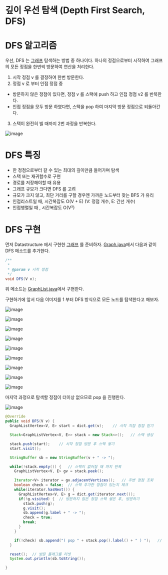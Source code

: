 깊이 우선 탐색 (Depth First Search, DFS)
========================================

# DFS 알고리즘

우선, DFS 는 [그래프](https://github.com/whdnjsdyd111/Data-Structure-Algorithm/tree/main/Data%20Structure/Graph%20%26%20Tree) 탐색하는 방법 중 하나이다.
하나의 정점으로부터 시작하여 그래프의 모든 정점을 한번씩 방문하여 연산을 처리한다.

1. 시작 정점 v 를 결정하여 한번 방문한다.
2. 정점 v 로 부터 인접 정점 중
  - 방문하지 않은 정점이 있다면, 정점 v 를 스택에 push 하고 인접 정점 v2 를 반복한다.
  - 인접 정점을 모두 방문 하였다면, 스택을 pop 하여 마지막 방문 정점으로 되돌아간다.
3. 스택이 완전히 빌 때까지 2번 과정을 반복한다.

![image](https://w.namu.la/s/1fe9246903b78fae07577b243a0b22791e02cb39640d5cbaae10d9849343b4ea6f162a9a677a5892fbf7819abd4ef7221ebd3608849cfb66793411fb5e643951c3f2c58b0513d25d3b847e68ef3efeca3be8dfc3c35ac4018708a7cff713d02d)

# DFS 특징

- 한 정점으로부터 갈 수 있는 최대의 깊이만큼 들어가며 탐색
- 스택 또는 재귀함수로 구현
- 경로를 저장해야할 때 유용
- 그래프 규모가 크다면 DFS 를 고려
- 규모가 크지 않고, 최단 거리를 구할 경우엔 가까운 노드부터 찾는 BFS 가 유리
- 인접리스트일 때, 시간복잡도 O(V + E) (V: 정점 개수, E: 간선 개수)
- 인접행렬일 때  , 시간복잡도 O(V²)

# DFS 구현

먼저 Datastructure 에서 구현한 [그래프](https://github.com/whdnjsdyd111/Data-Structure-Algorithm/tree/main/Data%20Structure/Graph%20%26%20Tree) 를 준비하자.
[Graph.java](https://github.com/whdnjsdyd111/Data-Structure-Algorithm/blob/main/Data%20Structure/Graph%20%26%20Tree/Graph.java)에서 다음과 같이 DFS 메소드를 추가한다.

```java
/**
 * 
 * @param v 시작 정점
 */
void DFS(V v);
```

위 메소드는 [GraphList.java](https://github.com/whdnjsdyd111/Data-Structure-Algorithm/blob/main/Data%20Structure/Graph%20%26%20Tree/GraphList%20%EA%B5%AC%ED%98%84.md)에서 구현한다.

구현하기에 앞서 다음 이미지를 1 부터 DFS 방식으로 모든 노드를 탐색한다고 해보자.

![image](https://user-images.githubusercontent.com/66655578/175814058-4464f095-7af2-46e9-ad04-53f028e1c66b.png)

![image](https://user-images.githubusercontent.com/66655578/175814094-d65fd37a-bcb7-4491-9278-92909426b72f.png)

![image](https://user-images.githubusercontent.com/66655578/175814137-dd19dd29-62f1-466b-b2e8-b31668aea656.png)

![image](https://user-images.githubusercontent.com/66655578/175814160-761ef045-90de-434e-a322-29797341816a.png)

![image](https://user-images.githubusercontent.com/66655578/175814173-92f8b0af-97fa-46b5-92be-d448e5408539.png)

![image](https://user-images.githubusercontent.com/66655578/175814194-526ca428-cd31-42f7-b8ac-9d5ec6c1f645.png)

![image](https://user-images.githubusercontent.com/66655578/175814222-b877f450-aace-471d-9c96-96bb03c4dbf2.png)

![image](https://user-images.githubusercontent.com/66655578/175814328-36186a6d-e573-426e-afa5-8198a8482998.png)


![image](https://user-images.githubusercontent.com/66655578/175814350-06782209-0c44-4e93-b9db-347546878da0.png)

마지막 과정으로 탐색할 정점이 더이상 없으므로 pop 을 진행한다.

![image](https://user-images.githubusercontent.com/66655578/175814385-c96193ce-7c46-4654-98de-f51630bd1f13.png)

```java
@Override
public void DFS(V v) {
  GraphListVertex<V, E> start = dict.get(v);	// 시작 지점 정점 얻기

  Stack<GraphListVertex<V, E>> stack = new Stack<>();	// 스택 생성

  stack.push(start);	// 시작 정점 방문 후 스택 쌓기
  start.visit();

  StringBuffer sb = new StringBuffer(v + " -> ");

  while(!stack.empty()) {	// 스택이 없어질 때 까지 반복
    GraphListVertex<V, E> gv = stack.peek();

    Iterator<V> iterator = gv.adjacentVertices();	// 주변 정점 조회
    boolean check = false;	// 스택 추가한 정점이 있는지 체크
    while(iterator.hasNext()) {
      GraphListVertex<V, E> g = dict.get(iterator.next());
      if(!g.visited) {	// 방문하지 않은 정점 스택 쌓은 후, 방문하기
        stack.push(g);
        g.visit();
        sb.append(g.label + " -> ");
        check = true;
        break;
      }
    }

    if(!check) sb.append("( pop " + stack.pop().label() + " ) ");	// 방문한 정점이 없다면 스택 팝
  }

  reset();	// 방문 플래그를 리셋
  System.out.println(sb.toString());

}
```
